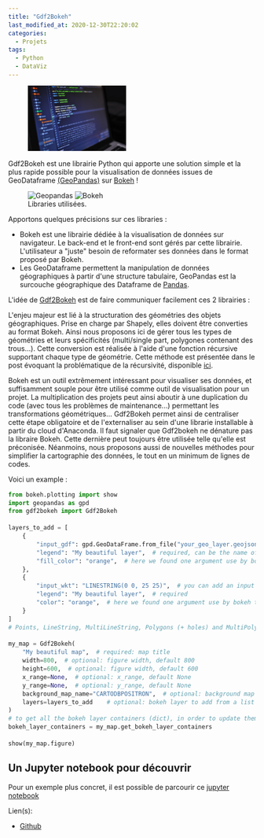 ```yaml
---
title: "Gdf2Bokeh"
last_modified_at: 2020-12-30T22:20:02
categories:
  - Projets
tags:
  - Python
  - DataViz
---
```


<figure style="width: 200px" class="">
  <a href="/assets/images/memes/code.jpg"><img src="/assets/images/memes/code.jpg"></a>
</figure>


Gdf2Bokeh est une librairie Python qui apporte une solution simple et la plus rapide possible pour la visualisation de données issues de GeoDataframe [(GeoPandas)](https://geopandas.org/reference/geopandas.GeoDataFrame.html) sur [Bokeh](https://docs.bokeh.org/en/latest/index.html) !


<figure class="half">
  <img src="https://geopandas.readthedocs.io/en/latest/_static/geopandas_logo_web.svg" alt="Geopandas" width="100px">

  <img src="https://static.bokeh.org/logos/logotype.svg" alt="Bokeh" width="100px">
<figcaption>Libraries utilisées.</figcaption>
</figure>

Apportons quelques précisions sur ces libraries :
 * Bokeh est une librairie dédiée à la visualisation de données sur navigateur. Le back-end et le front-end sont gérés par cette librairie. L'utilisateur a "juste" besoin de reformater ses données dans le format proposé par Bokeh.
 * Les GeoDataframe permettent la manipulation de données géographiques à partir d'une structure tabulaire, GeoPandas est la surcouche géographique des Dataframe de [Pandas](https://pandas.pydata.org/).

L'idée de [Gdf2Bokeh](https://github.com/amauryval/gdf_2_bokeh) est de faire communiquer facilement ces 2 librairies :

L'enjeu majeur est lié à la structuration des géométries des objets géographiques. Prise en charge par Shapely, elles doivent être converties au format Bokeh. Ainsi nous proposons ici de gérer tous les types de géométries et leurs spécificités (multi/single part,  polygones contenant des trous...). Cette conversion est réalisée à l'aide d'une fonction récursive supportant chaque type de géométrie. Cette méthode est présentée dans le post évoquant la problématique de la récursivité, disponible [ici](./_posts/2021-06-19-recursive-python.md).


Bokeh est un outil extrêmement intéressant pour visualiser ses données, et suffisamment souple pour être utilisé comme outil de visualisation pour un projet. La multiplication des projets peut ainsi aboutir à une duplication du code (avec tous les problèmes de maintenance...) permettant les transformations géométriques... Gdf2Bokeh permet ainsi de centraliser cette étape obligatoire et de l'externaliser au sein d'une librarie installable à partir du cloud d'Anaconda.
Il faut signaler que Gdf2bokeh ne dénature pas la libraire Bokeh. Cette dernière peut toujours être utilisée telle qu'elle est préconisée. Néanmoins, nous proposons aussi de nouvelles méthodes pour simplifier la cartographie des données, le tout en un minimum de lignes de codes.

Voici un example :

```python
from bokeh.plotting import show
import geopandas as gpd
from gdf2bokeh import Gdf2Bokeh

layers_to_add = [
    {
        "input_gdf": gpd.GeoDataFrame.from_file("your_geo_layer.geojson"),
        "legend": "My beautiful layer",  # required, can be the name of an column name (from your input gdf)
        "fill_color": "orange",  # here we found one argument use by bokeh to style your layer. Take care about geometry type
    },
    {
        "input_wkt": "LINESTRING(0 0, 25 25)",  # you can add an input wkt
        "legend": "My beautiful layer",  # required
        "color": "orange",  # here we found one argument use by bokeh to style your layer. Take care about geometry type
    }
]
# Points, LineString, MultiLineString, Polygons (+ holes) and MultiPolygons (+ holes) are supported

my_map = Gdf2Bokeh(
    "My beautiful map",  # required: map title
    width=800,  # optional: figure width, default 800
    height=600,  # optional: figure width, default 600
    x_range=None,  # optional: x_range, default None
    y_range=None,  # optional: y_range, default None
    background_map_name="CARTODBPOSITRON",  # optional: background map name, default: CARTODBPOSITRON
    layers=layers_to_add    # optional: bokeh layer to add from a list of dict contains geodataframe settings, see dict above
)
# to get all the bokeh layer containers (dict), in order to update them (interactivity, slider... on a bokeh serve)
bokeh_layer_containers = my_map.get_bokeh_layer_containers

show(my_map.figure)
```

## Un Jupyter notebook pour découvrir

Pour un exemple plus concret, il est possible de parcourir ce [jupyter notebook](https://amauryval.github.io/gdf2bokeh/)


Lien(s):
 * [Github](https://github.com/amauryval/gdf_2_bokeh)
